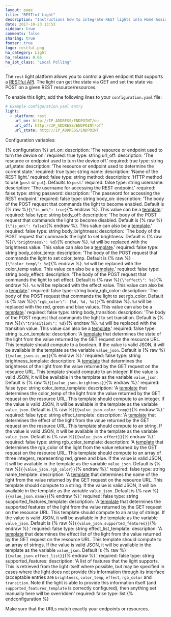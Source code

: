 ```yaml
---
layout: page
title: "RESTful Light"
description: "Instructions how to integrate REST lights into Home Assistant."
date: 2017-10-23 13:53
sidebar: true
comments: false
sharing: true
footer: true
logo: restful.png
ha_category: Light
ha_release: 0.65
ha_iot_class: "Local Polling"
---
```



The `rest` light platform allows you to control a given endpoint that supports a [RESTful API](https://en.wikipedia.org/wiki/Representational_state_transfer). The light can get the state via GET and set the state via POST on a given REST resource/resources.

To enable this light, add the following lines to your `configuration.yaml` file:

```yaml
# Example configuration.yaml entry
light:
  - platform: rest
    url_on: http://IP_ADDRESS/ENDPOINT/on
    url_off: http://IP_ADDRESS/ENDPOINT/off
    url_state: http://IP_ADDRESS/ENDPOINT
```

Configuration variables:

{% configuration %}
  url_on:
    description: 'The resource or endpoint used to turn the device on.'
    required: true
    type: string
  url_off:
    description: 'The resource or endpoint used to turn the device off.'
    required: true
    type: string
  url_state:
    description: 'The resource or endpoint used to determine the current state.'
    required: true
    type: string
  name:
    description: 'Name of the REST light.'
    required: false
    type: string
  method:
    description: 'HTTP method to use (`post` or `put`). Defaults to `post`.'
    required: false
    type: string
  username:
    description: 'The username for accessing the REST endpoint.'
    required: false
    type: string
  password:
    description: 'The password for accessing the REST endpoint.'
    required: false
    type: string
  body_on:
    description: 'The body of the POST request that commands the light to become enabled. Default is {% raw %}`{\"is_on\": true}`{% endraw %}. This value can be a [template](/topics/templating/).'
    required: false
    type: string
  body_off:
    description: 'The body of the POST request that commands the light to become disabled. Default is {% raw %}`{\"is_on\": false}`{% endraw %}. This value can also be a [template](/topics/templating/).'
    required: false
    type: string
  body_brightness:
    description: 'The body of the POST request that commands the light to set brightness. Default is {% raw %}`{\"brightness\": %d}`{% endraw %}. `%d` will be replaced with the brightness value. This value can also be a [template](/topics/templating/).'
    required: false
    type: string
  body_color_temp:
    description: 'The body of the POST request that commands the light to set color_temp. Default is {% raw %}`{\"color_temp\": %d}`{% endraw %}. `%d` will be replaced with the color_temp value. This value can also be a [template](/topics/templating/).'
    required: false
    type: string
  body_effect:
    description: 'The body of the POST request that commands the light to set effect. Default is {% raw %}`{\"effect\": %s}`{% endraw %}. `%s` will be replaced with the effect value. This value can also be a [template](/topics/templating/).'
    required: false
    type: string
  body_rgb_color:
    description: 'The body of the POST request that commands the light to set rgb_color. Default is {% raw %}`{\"rgb_color\": [%d, %d, %d]}`{% endraw %}. `%d` will be replaced with the red, green and blue values. This value can also be a [template](/topics/templating/).'
    required: false
    type: string
  body_transition:
    description: 'The body of the POST request that commands the light to set transition. Default is {% raw %}`{\"transition\": %d}`{% endraw %}. `%d` will be replaced with the transition value. This value can also be a [template](/topics/templating/).'
    required: false
    type: string
  is_on_template:
    description: 'A [template](/docs/configuration/templating/#processing-incoming-data) that determines the state of the light from the value returned by the GET
     request on the resource URL. This template should compute to a boolean. If the value is valid JSON, it will be available in the template as the variable `value_json`. Default is {% raw %}`{{value_json.is_on}}`{% endraw %}.'
    required: false
    type: string
  brightness_template:
    description: 'A [template](/docs/configuration/templating/#processing-incoming-data) that determines the brightness of the light from the value returned by the GET request on the resource URL. This template should compute to an integer. If the value is valid JSON, it will be available in the template as the variable `value_json`. Default is {% raw %}`{{value_json.brightness}}`{% endraw %}.'
    required: false
    type: string
  color_temp_template:
    description: 'A [template](/docs/configuration/templating/#processing-incoming-data) that determines the color_temp of the light from the value returned by the GET request on the resource URL. This template should compute to an integer. If the value is valid JSON, it will be available in the template as the variable `value_json`. Default is {% raw %}`{{value_json.color_temp}}`{% endraw %}.'
    required: false
    type: string
  effect_template:
    description: 'A [template](/docs/configuration/templating/#processing-incoming-data) that determines the effect of the light from the value returned by the GET request on the resource URL. This template should compute to an string. If the value is valid JSON, it will be available in the template as the variable `value_json`. Default is {% raw %}`{{value_json.effect}}`{% endraw %}.'
    required: false
    type: string
  rgb_color_template:
    description: 'A [template](/docs/configuration/templating/#processing-incoming-data) that determines the rgb_color of the light from the value returned by the GET request on the resource URL. This template should compute to an array of three integers, representing red, green and blue. If the value is valid JSON, it will be available in the template as the variable `value_json`. Default is {% raw %}`{{value_json.rgb_color}}`{% endraw %}.'
    required: false
    type: string
  name_template:
    description: 'A [template](/docs/configuration/templating/#processing-incoming-data) that determines the name of the light from the value returned by the GET request on the resource URL. This template should compute to a string. If the value is valid JSON, it will be available in the template as the variable `value_json`. Default is {% raw %}`{{value_json.name}}`{% endraw %}.'
    required: false
    type: string
  supported_features_template:
    description: 'A [template](/docs/configuration/templating/#processing-incoming-data) that determines the supported features of the light from the value returned by the GET request on the resource URL. This template should compute to an array of strings. If the value is valid JSON, it will be available in the template as the variable `value_json`. Default is {% raw %}`{{value_json.supported_features}}`{% endraw %}.'
    required: false
    type: string
  effect_list_template:
    description: 'A [template](/docs/configuration/templating/#processing-incoming-data) that determines the effect list of the light from the value returned by the GET request on the resource URL. This template should compute to an array of strings. If the value is valid JSON, it will be available in the template as the variable `value_json`. Default is {% raw %}`{{value_json.effect_list}}`{% endraw %}.'
    required: false
    type: string
  supported_features:
    description: 'A list of features that the light supports. This is retrieved from the light itself where possible, but may be specified in cases where the light does not provide this information through its interface (acceptable entries are `brightness`, `color_temp`, `effect`, `rgb_color` and `transition`. Note if the light is able to provide this information itself (and `supported_features_template` is correctly configured), then anything set manually here will be overridden'
    required: false
    type: list
{% endconfiguration %}

<p class='note warning'>
Make sure that the URLs match exactly your endpoints or resources.
</p>

